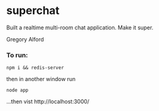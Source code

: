 # superchat
Built a realtime multi-room chat application. Make it super.

Gregory Alford

### To run:
```
npm i && redis-server
```
then in another window run
```
node app
```
...then vist http://localhost:3000/

